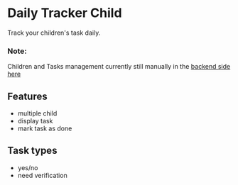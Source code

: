 # Daily Tracker Child

Track your children's task daily.

### Note:

Children and Tasks management currently still manually in the [backend side here](https://github.com/ihfazhillah/ksatriamuslim_backend/tree/main/ksatria_muslim/children_task)

## Features

- multiple child
- display task
- mark task as done

## Task types

- yes/no
- need verification